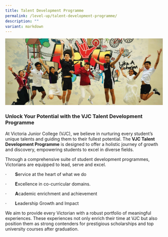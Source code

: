 ```yaml
---
title: Talent Development Programme
permalink: /level-up/talent-development-programme/
description: ""
variant: markdown
---
```

![](/images/Sub%20Page%20Banners%202023/Talent%20Development%20Programme.jpg)

### **Unlock Your Potential with the VJC Talent Development Programme**

At Victoria Junior College (VJC), we believe in nurturing every student’s unique talents and guiding them to their fullest potential. The **VJC Talent Development Programme** is designed to offer a holistic journey of growth and discovery, empowering students to excel in diverse fields.

Through a comprehensive suite of student development programmes, Victorians are equipped to lead, serve and excel.

·       **S**ervice at the heart of what we do

·       **E**xcellence in co-curricular domains.

·       **A**cademic enrichment and achievement

·       **L**eadership Growth and Impact

We aim to provide every Victorian with a robust portfolio of meaningful experiences. These experiences not only enrich their time at VJC but also position them as strong contenders for prestigious scholarships and top university courses after graduation.